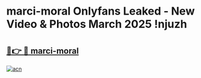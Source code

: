 # marci-moral Onlyfans Leaked - New Video & Photos March 2025 !njuzh

# <h2><a href="https://fnxpt3.iuczelnia.edu.pl?title=marci-moral&ref=njuzh">🔗👉 🔴 marci-moral</a></h2>

[![acn](https://github.com/user-attachments/assets/0f9c940e-d8b0-45ae-aac7-cd30a18b3e1c)](https://fnxpt3.iuczelnia.edu.pl?title=marci-moral&ref=njuzh)

